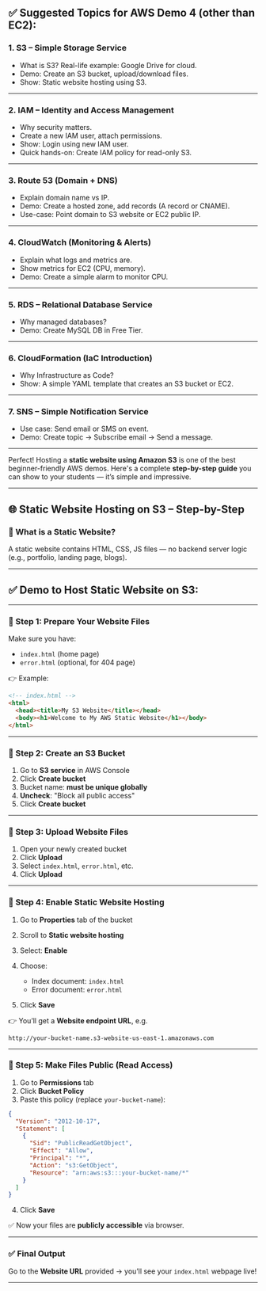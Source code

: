 
## ✅ Suggested Topics for AWS Demo 4 (other than EC2):

### 1. **S3 – Simple Storage Service**

* What is S3? Real-life example: Google Drive for cloud.
* Demo: Create an S3 bucket, upload/download files.
* Show: Static website hosting using S3.


---

### 2. **IAM – Identity and Access Management**

* Why security matters.
* Create a new IAM user, attach permissions.
* Show: Login using new IAM user.
* Quick hands-on: Create IAM policy for read-only S3.



---

### 3. **Route 53 (Domain + DNS)**

* Explain domain name vs IP.
* Demo: Create a hosted zone, add records (A record or CNAME).
* Use-case: Point domain to S3 website or EC2 public IP.

---

### 4. **CloudWatch (Monitoring & Alerts)**

* Explain what logs and metrics are.
* Show metrics for EC2 (CPU, memory).
* Demo: Create a simple alarm to monitor CPU.

---

### 5. **RDS – Relational Database Service**

* Why managed databases?
* Demo: Create MySQL DB in Free Tier.

---

### 6. **CloudFormation (IaC Introduction)**

* Why Infrastructure as Code?
* Show: A simple YAML template that creates an S3 bucket or EC2.

---

### 7. **SNS – Simple Notification Service**

* Use case: Send email or SMS on event.
* Demo: Create topic → Subscribe email → Send a message.


__________


Perfect! Hosting a **static website using Amazon S3** is one of the best beginner-friendly AWS demos. Here's a complete **step-by-step guide** you can show to your students — it’s simple and impressive.

---

## 🌐 Static Website Hosting on S3 – Step-by-Step

### 🧠 What is a Static Website?

A static website contains HTML, CSS, JS files — no backend server logic (e.g., portfolio, landing page, blogs).

---

## ✅ Demo to Host Static Website on S3:

---

### 🔹 Step 1: Prepare Your Website Files

Make sure you have:

* `index.html` (home page)
* `error.html` (optional, for 404 page)

👉 Example:

```html
<!-- index.html -->
<html>
  <head><title>My S3 Website</title></head>
  <body><h1>Welcome to My AWS Static Website</h1></body>
</html>
```

---

### 🔹 Step 2: Create an S3 Bucket

1. Go to **S3 service** in AWS Console
2. Click **Create bucket**
3. Bucket name: **must be unique globally**
4. **Uncheck**: "Block all public access"
5. Click **Create bucket**

---

### 🔹 Step 3: Upload Website Files

1. Open your newly created bucket
2. Click **Upload**
3. Select `index.html`, `error.html`, etc.
4. Click **Upload**

---

### 🔹 Step 4: Enable Static Website Hosting

1. Go to **Properties** tab of the bucket
2. Scroll to **Static website hosting**
3. Select: **Enable**
4. Choose:

   * Index document: `index.html`
   * Error document: `error.html`
5. Click **Save**

👉 You’ll get a **Website endpoint URL**, e.g.

```
http://your-bucket-name.s3-website-us-east-1.amazonaws.com
```

---

### 🔹 Step 5: Make Files Public (Read Access)

1. Go to **Permissions** tab
2. Click **Bucket Policy**
3. Paste this policy (replace `your-bucket-name`):

```json
{
  "Version": "2012-10-17",
  "Statement": [
    {
      "Sid": "PublicReadGetObject",
      "Effect": "Allow",
      "Principal": "*",
      "Action": "s3:GetObject",
      "Resource": "arn:aws:s3:::your-bucket-name/*"
    }
  ]
}
```

4. Click **Save**

✅ Now your files are **publicly accessible** via browser.

---

### ✅ Final Output

Go to the **Website URL** provided → you’ll see your `index.html` webpage live!

---
